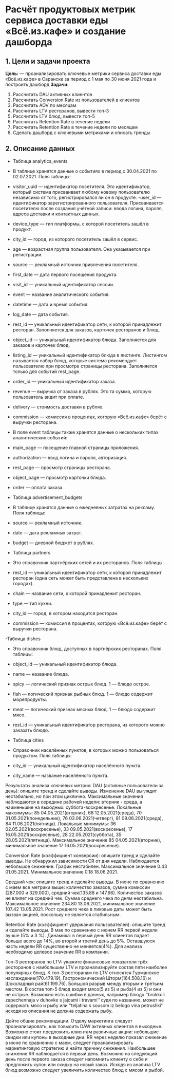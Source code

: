 # Расчёт продуктовых метрик сервиса доставки еды «Всё.из.кафе» и создание дашборда 

## 1. Цели и задачи проекта

**Цель:**  — проанализировать ключевые метрики сервиса доставки еды «Всё.из.кафе» в Саранске за период с 1 мая по 30 июня 2021 года и построить дашборд
**Задачи:**
1. Рассчитать DAU активных клиентов
2. Рассчитать Conversion Rate из пользователей в клиентов
3. Рассчитать AOV  по месяцам
4. Рассчитать LTV ресторанов, вывести топ-3
5. Рассчитать LTV блюд, вывести топ-5
6. Рассчитать Retention Rate в течение недели
7. Рассчитать Retention Rate в течение недели по месяцам
8. Сделать дашборд с ключевыми метриками и описать тренды

## 2. Описание данных 

- Таблица analytics_events
- В таблице хранятся данные о событиях в период с 30.04.2021 по 02.07.2021. Поля таблицы:
- visitor_uuid — идентификатор посетителя. Это идентификатор, который система присваивает любому новому пользователю независимо от того, регистрировался ли он в продукте.
-user_id — идентификатор зарегистрированного пользователя. Присваивается посетителю после создания учётной записи: ввода логина, пароля, адреса доставки и контактных данных.
- device_type — тип платформы, с которой посетитель зашёл в продукт.
- city_id — город, из которого посетитель зашёл в сервис.
- age — возрастная группа пользователя. Она указывается при регистрации.
- source — рекламный источник привлечения посетителя.
- first_date — дата первого посещения продукта.
- visit_id — уникальный идентификатор сессии.
- event — название аналитического события.
- datetime — дата и время события.
- log_date — дата события.
- rest_id — уникальный идентификатор сети, к которой принадлежит ресторан. Заполняется для заказов, карточек ресторанов и блюд.
- object_id — уникальный идентификатор блюда. Заполняется для заказов и карточек блюд.
- listing_id — уникальный идентификатор блюда в листинге. Листингом называется набор блюд, которые система рекомендует пользователю при просмотре страницы ресторана. Заполняется только для событий rest_page.
- order_id — уникальный идентификатор заказа.
- revenue — выручка от заказа в рублях. Это та сумма, которую пользователь видит при оплате.
- delivery — стоимость доставки в рублях.
- commission — комиссия в процентах, которую «Всё.из.кафе» берёт с выручки ресторана.
- В поле event таблицы также хранятся данные о нескольких типах аналитических событий:
- main_page — посещение главной страницы приложения.
- authorization — ввод логина и пароля, авторизация.
- rest_page — просмотр страницы ресторана.
- object_page — просмотр карточки блюда.
- order — оплата заказа.

- Таблица advertisement_budgets
- В таблице хранятся данные о ежедневных затратах на рекламу. Поля таблицы:
- source — рекламный источник.
- date — дата рекламных затрат.
- budget — дневной бюджет в рублях.
  
- Таблица partners
- Это справочник партнёрских сетей и их ресторанов. Поля таблицы:
- rest_id — уникальный идентификатор сети, к которой принадлежит ресторан (одна сеть может быть представлена в нескольких городах).
- chain — название сети, к которой принадлежит ресторан.
- type — тип кухни.
- city_id — город, в котором находится ресторан.
- commission — комиссия в процентах, которую «Всё.из.кафе» берёт с выручки ресторана.
  
 -Таблица dishes
- Это справочник блюд, доступных в партнёрских ресторанах. Поля таблицы:
- object_id — уникальный идентификатор блюда.
- name — название блюда.
- spicy — логический признак острых блюд. 1 — блюдо острое.
- fish — логический признак рыбных блюд. 1 — блюдо содержит морепродукты.
- meat — логический признак мясных блюд. 1 — блюдо содержит мясо.
- rest_id — уникальный идентификатор ресторана, из которого можно заказать блюдо.
  
- Таблица cities
- Справочник населённых пунктов, в которых можно пользоваться продуктом. Поля таблицы:
- city_id — уникальный идентификатор населённого пункта.
- city_name — название населённого пункта.

Результаты анализа ключевых метрик:
DAU (активные пользователи за день): опишите тренд и сделайте выводы.
Изменение DAU выглядит нестабильно, но при этом циклично. Максимальные значения наблюдаются в середине рабочей недели: вторник - среда, а наименьшие на выходных: суббота-воскресенье. Локальные максимумы:  85 04.05.2021(вторник), 68 12.05.2021(среда), 70 31.05.2021(понедельник), 76 03.06.2021(четверг), 81 09.06.2021(среда), 84 11.06.2021(пятница). Локальные минимумы: 36 02.05.2021(воскресенье), 33 09.05.2021(воскресенье), 17 16.05.2021(воскресенье), 28 22.05.2021(суббота), 35 28.05.2021(пятница). Максимальное значение  85 04.05.2021(вторник), минимальное значение 17 16.05.2021(воскресенье).

Conversion Rate (коэффициент конверсии): опишите тренд и сделайте выводы.
Не обнаружил зависимости CR от дня недели. Наблюдается небольшое снижение. График нестабилен. Максимальное  значение 0.43 01.05.2021. Минимальное значение 0.18 18.06.2021. 

Средний чек: опишите тренд и сделайте выводы.
В июне по сравнению с маем все метрики выше: количество заказов, сумма комиссии (287.000 и 329.000), средний чек(135.88 и 147.66). Количество заказов не влияет на средний чек. Сумма среднего чека по дням нестабильна. Максимальное значение 234.80 13.06.2021, минимальное значение 107.42 13.05.2021. Рост среднего чека в пиковые даты может быть вызван акцией, поскольку не является стабильным. 

Retention Rate (коэффициент удержания пользователей): опишите тренд и сделайте выводы.
В мае по сравнению с июнем RR первой недели лучше (5% и 3 %). Динамика: в первый день  RR  клиентов падает больше всего  до 14%, во второй и третий день до 5%. Оставшуюся часть недели  RR  существенно не меняется(4%). Для анализа необходимо целевое значение RR в компании. 

Топ-3 ресторанов по LTV: укажите финансовые показатели трёх ресторанов с наибольшим LTV и проанализируйте состав пяти наиболее популярных блюд.
К топ-3 ресторанам по LTV относятся Гурманское наслаждение(170.479.19), Гастрономический Шторм(164.508.16) и Шоколадный рай(61.199.76). Большой разрыв между вторым и третьим местом. 
В состав топ-5 блюд входит мясо(5 из 5) и рыба(4 из 5) и они не острые. Возможно есть ошибки в данных, например блюдо ‘’brokkoli zapechennaja v duhovke s jajcami i travami’’ судя по названию, может не содержать мясо и рыбу или ‘’teljatina s sousom iz belogo vina petrushki‘’ исходя из описания не должна содержать рыбу.  

Дайте общие рекомендации.
Отделу маркетинга следует проанализировать, как повысить DAW активных клиентов в выходные. Возможно стоит предложить клиентам различные акции: небольшие скидки или купоны в выходные дни. 
RR через неделю показал снижение в июне по сравнению с маем, следует проанализировать маркетинговую стратегию и найти причину снижения. Наибольшее снижение RR наблюдается в первый день. Возможно на следующий день после первого заказа следует напомнить клиенту о себе и  предложить купон или скидку на новый заказ. 
Исходя из анализа LTV блюд возможно следует увеличить количество блюд с мясом и рыбой.  
